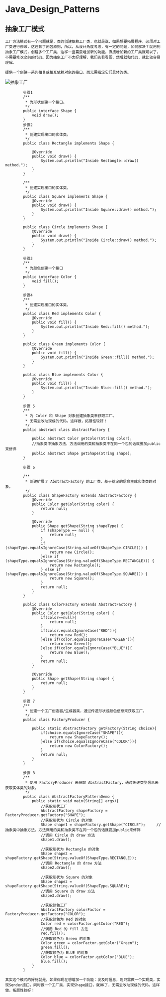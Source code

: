 # Java_Design_Patterns
抽象工厂模式
------------
    工厂方法模式有一个问题就是，类的创建依赖工厂类，也就是说，如果想要拓展程序，必须对工厂类进行修改，这违背了闭包原则，所以，从设计角度考虑，有一定的问题，如何解决？就用到抽象工厂模式，创建多个工厂类，这样一旦需要增加新的功能，直接增加新的工厂类就可以了，不需要修改之前的代码。因为抽象工厂不太好理解，我们先看看图，然后就和代码，就比较容易理解。
       
    提供一个创建一系列相关或相互依赖对象的接口，而无需指定它们具体的类。
    
![抽象工厂]()
    
            步骤1
            /**
             * 为形状创建一个接口。
             */
            public interface Shape {
                void draw();
            }
            步骤2
            /**
             * 创建实现接口的实体类。
             */
            public class Rectangle implements Shape {
            
                @Override
                public void draw() {
                    System.out.println("Inside Rectangle::draw() method.");
                }
            }
            
            /**
             * 创建实现接口的实体类。
             */
            public class Square implements Shape {
                @Override
                public void draw() {
                    System.out.println("Inside Square::draw() method.");
                }
            }
            
            public class Circle implements Shape {
                @Override
                public void draw() {
                    System.out.println("Inside Circle::draw() method.");
                }
            }
            
            步骤3
            /**
             * 为颜色创建一个接口
             */
            public interface Color {
                void fill();
            }
            
            步骤4
            /**
             * 创建实现接口的实体类。
             */
            public class Red implements Color {
                @Override
                public void fill() {
                    System.out.println("Inside Red::fill() method.");
                }
            }
            
            public class Green implements Color {
                @Override
                public void fill() {
                    System.out.println("Inside Green::fill() method.");
                }
            }
        
            public class Blue implements Color {
                @Override
                public void fill() {
                    System.out.println("Inside Blue::fill() method.");
                }
            }
            
            步骤 5
            /**
             * 为 Color 和 Shape 对象创建抽象类来获取工厂。
             * 无需去改动现成的代码。这样做，拓展性较好！
             */
            public abstract class AbstractFactory {
            
                public abstract Color getColor(String color);
                //抽象类中抽象方法，方法调用的类和抽象类不在同一个包的话就要加public来修饰
                public abstract Shape getShape(String shape);
            }
            
            步骤 6
            
            /**
             * 创建扩展了 AbstractFactory 的工厂类，基于给定的信息生成实体类的对象。
             */
            public class ShapeFactory extends AbstractFactory {
                @Override
                public Color getColor(String color) {
                    return null;
                }
            
                @Override
                public Shape getShape(String shapeType) {
                    if (shapeType == null) {
                        return null;
                    }
                    if (shapeType.equalsIgnoreCase(String.valueOf(ShapeType.CIRCLE))) {
                        return new Circle();
                    }else if (shapeType.equalsIgnoreCase(String.valueOf(ShapeType.RECTANGLE))) {
                        return new Rectangle();
                    } else if (shapeType.equalsIgnoreCase(String.valueOf(ShapeType.SQUARE))) {
                        return new Square();
                    }
                    return null;
                }
            }
            
            public class ColorFactory extends AbstractFactory {
                @Override
                public Color getColor(String color) {
                    if(color==null){
                        return null;
                    }
                    if(color.equalsIgnoreCase("RED")){
                        return new Red();
                    }else if(color.equalsIgnoreCase("GREEN")){
                        return new Green();
                    }else if(color.equalsIgnoreCase("BLUE")){
                        return new Blue();
                    }
                    return null;
                }
            
                @Override
                public Shape getShape(String shape) {
                    return null;
                }
            }
            
            步骤 7
            /**
             * 创建一个工厂创造器/生成器类，通过传递形状或颜色信息来获取工厂。
             */
            public class FactoryProducer {
            
                public static AbstractFactory getFactory(String choice){
                    if(choice.equalsIgnoreCase("SHAPE")){
                        return new ShapeFactory();
                    }else if(choice.equalsIgnoreCase("COLOR")){
                        return new ColorFactory();
                    }
                    return null;
                }
            }
            
            步骤 8
            /**
             * 使用 FactoryProducer 来获取 AbstractFactory，通过传递类型信息来获取实体类的对象。
             */
            public class AbstractFactoryPatternDemo {
                public static void main(String[] args){
                    //获取形状工厂
                    AbstractFactory shapeFactory = FactoryProducer.getFactory("SHAPE");
                    //获取形状为 Circle 的对象
                    Shape shape1 = shapeFactory.getShape("CIRCLE");     //抽象类中抽象方法，方法调用的类和抽象类不在同一个包的话就要加public来修饰
                    //调用 Circle 的 draw 方法
                    shape1.draw();
            
                    //获取形状为 Rectangle 的对象
                    Shape shape2 = shapeFactory.getShape(String.valueOf(ShapeType.RECTANGLE));
                    //调用 Rectangle 的 draw 方法
                    shape2.draw();
            
                    //获取形状为 Square 的对象
                    Shape shape3 = shapeFactory.getShape(String.valueOf(ShapeType.SQUARE));
                    //调用 Square 的 draw 方法
                    shape3.draw();
            
                    //获取颜色工厂
                    AbstractFactory colorFactor = FactoryProducer.getFactory("COLOR");
                    //获取颜色为 Red 的对象
                    Color red = colorFactor.getColor("RED");
                    //调用 Red 的 fill 方法
                    red.fill();
                    //获取颜色为 Green 的对象
                    Color green = colorFactor.getColor("Green");
                    green.fill();
                    //获取颜色为 BLUE 的对象
                    Color blue = colorFactor.getColor("BLUE");
                    blue.fill();
                }
            }

    其实这个模式的好处就是，如果你现在想增加一个功能：发及时信息，则只需做一个实现类，实现Sender接口，同时做一个工厂类，实现Shape接口，就OK了，无需去改动现成的代码。这样做，拓展性较好！


